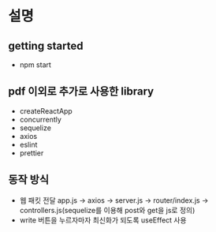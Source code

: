 # 설명

## getting started

- npm start

## pdf 이외로 추가로 사용한 library

- createReactApp
- concurrently
- sequelize
- axios
- eslint
- prettier

## 동작 방식

- 웹 패킷 전달
  app.js ->
  axios ->
  server.js ->
  router/index.js ->
  controllers.js(sequelize를 이용해 post와 get을 js로 정의)
- write 버튼을 누르자마자 최신화가 되도록 useEffect 사용
